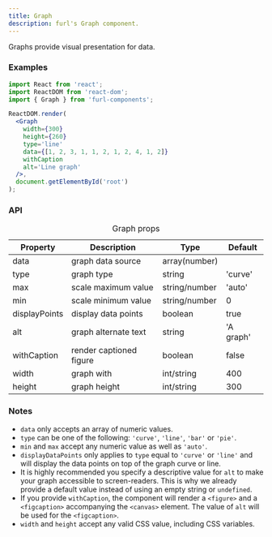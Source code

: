 ```yaml
---
title: Graph
description: furl's Graph component.
---
```


Graphs provide visual presentation for data.

### Examples

<graphexamples></graphexamples>

```jsx
import React from 'react';
import ReactDOM from 'react-dom';
import { Graph } from 'furl-components';

ReactDOM.render(
  <Graph 
    width={300} 
    height={260} 
    type='line' 
    data={[1, 2, 3, 1, 1, 2, 1, 2, 4, 1, 2]} 
    withCaption 
    alt='Line graph'
  />, 
  document.getElementById('root')
);
```

### API

<table>
  <caption>Graph props</caption>
  <thead>
    <tr>
      <th>Property</th>
      <th colspan="3">Description</th>
      <th>Type</th>
      <th>Default</th>
    </tr>
  </thead>
  <tbody>
    <tr>
      <td class="font-c">data</td>
      <td colspan="3">graph data source</td>
      <td>array(number)</td>
      <td class='font-c'></td>
    </tr>
    <tr>
      <td class="font-c">type</td>
      <td colspan="3">graph type</td>
      <td>string</td>
      <td class='font-c'>'curve'</td>
    </tr>
    <tr>
      <td class="font-c">max</td>
      <td colspan="3">scale maximum value</td>
      <td>string/number</td>
      <td class='font-c'>'auto'</td>
    </tr>
    <tr>
      <td class="font-c">min</td>
      <td colspan="3">scale minimum value</td>
      <td>string/number</td>
      <td class='font-c'>0</td>
    </tr>
    <tr>
      <td class="font-c">displayPoints</td>
      <td colspan="3">display data points</td>
      <td>boolean</td>
      <td class='font-c'>true</td>
    </tr>
    <tr>
      <td class="font-c">alt</td>
      <td colspan="3">graph alternate text</td>
      <td>string</td>
      <td class='font-c'>'A graph'</td>
    </tr>
    <tr>
      <td class="font-c">withCaption</td>
      <td colspan="3">render captioned figure</td>
      <td>boolean</td>
      <td class='font-c'>false</td>
    </tr>
    <tr>
      <td class="font-c">width</td>
      <td colspan="3">graph with</td>
      <td>int/string</td>
      <td class='font-c'>400</td>
    </tr>
    <tr>
      <td class="font-c">height</td>
      <td colspan="3">graph height</td>
      <td>int/string</td>
      <td class='font-c'>300</td>
    </tr>
  </tbody>
</table>

### Notes

* `data` only accepts an array of numeric values.
* `type` can be one of the following: `'curve'`, `'line'`, `'bar'` or `'pie'`.
* `min` and `max` accept any numeric value as well as `'auto'`.
* `displayDataPoints` only applies to `type` equal to `'curve'` or `'line'` and will display the data points on top of the graph curve or line.
* It is highly recommended you specify a descriptive value for `alt` to make your graph accessible to screen-readers. This is why we already provide a default value instead of using an empty string or `undefined`.
* If you provide `withCaption`, the component will render a `<figure>` and a `<figcaption>` accompanying the `<canvas>` element. The value of `alt` will be used for the `<figcaption>`.
* `width` and `height` accept any valid CSS value, including CSS variables.